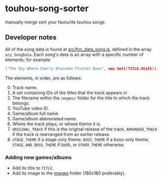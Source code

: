 # touhou-song-sorter
manually merge sort your favourite touhou songs

## Developer notes

All of the song data is found at [src/fnc_data_song.js](./src/fnc_data_song.js), defined in the array `ary_SongData`. Each song's data is an array with a specific number of elements; for example:

```json
["The Sky Where Cherry Blossoms Flutter Down", new Set([TITLE.HSiFS]), "hsifs.png", "3B207i_YzE0", "Hidden Star in Four Seasons", "HSiFS", "Title Screen", ORIGINAL_TRACK, OTHER_THEME]
```

The elements, in order, are as follows:

0. Track name.
1. A set containing IDs of the titles that the track appears in
2. The filename within the `images/` folder for the title to which the track belongs.
3. YouTube video ID.
4. Game/album full name.
5. Game/album abbreviated name.
6. Where the track plays, or whose theme it is.
7. `ORIGINAL_TRACK` if this is the original release of the track, `ARRANGED_TRACK` if the track is rearranged from an earlier release.
8. `STAGE_THEME` if a stage-only theme, `BOSS_THEME` if a boss-only theme, `STAGE_AND_BOSS_THEME` if both, or `OTHER_THEME` otherwise.

### Adding new games/albums

* Add its title to `TITLE`.
* Add its image to the [images](./images/) folder (180x180 preferably).
